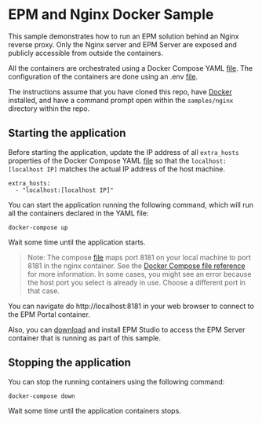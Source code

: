 # EPM and Nginx Docker Sample

This sample demonstrates how to run an EPM solution behind an Nginx reverse proxy. Only the Nginx server and EPM Server are exposed and publicly accessible from outside the containers.

All the containers are orchestrated using a Docker Compose YAML [file](https://github.com/elipsesoftware/epm-docker/blob/main/samples/docker-compose.yml). The configuration of the containers are done using an .env [file](https://github.com/elipsesoftware/epm-docker/blob/main/samples/.env).

The instructions assume that you have cloned this repo, have [Docker](https://www.docker.com/products/docker) installed, and have a command prompt open within the `samples/nginx` directory within the repo.

## Starting the application

Before starting the application, update the IP address of all `extra_hosts` properties of the Docker Compose YAML [file](https://github.com/elipsesoftware/epm-docker/blob/main/samples/docker-compose.yml) so that the `localhost:[localhost IP]` matches the actual IP address of the host machine.

```
extra_hosts:
  - "localhost:[localhost IP]"
```

You can start the application running the following command, which will run all the containers declared in the YAML file:

```
docker-compose up
```

Wait some time until the application starts.

> Note: The compose [file](https://github.com/elipsesoftware/epm-docker/blob/main/samples/docker-compose.yml) maps port 8181 on your local machine to port 8181 in the nginx container. See the [Docker Compose file reference](https://docs.docker.com/compose/compose-file/compose-file-v3/#ports) for more information. In some cases, you might see an error because the host port you select is already in use. Choose a different port in that case.

You can navigate do http://localhost:8181 in your web browser to connect to the EPM Portal container.

Also, you can [download](https://www.elipse.com.br/en/downloads) and install EPM Studio to access the EPM Server container that is running as part of this sample.

## Stopping the application

You can stop the running containers using the following command:

```
docker-compose down
```

Wait some time until the application containers stops.